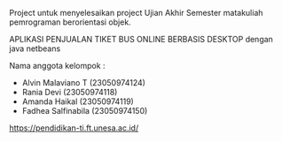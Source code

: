 Project untuk menyelesaikan project Ujian Akhir Semester matakuliah pemrograman berorientasi objek.


APLIKASI PENJUALAN TIKET BUS ONLINE BERBASIS DESKTOP dengan java netbeans

Nama anggota kelompok :
- Alvin Malaviano T (23050974124)
- Rania Devi (23050974118)
- Amanda Haikal (23050974119)
- Fadhea Salfinabila (23050974150)

https://pendidikan-ti.ft.unesa.ac.id/




